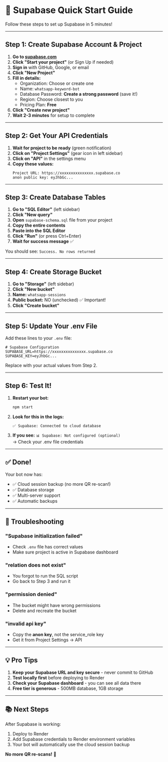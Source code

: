 # 🚀 Supabase Quick Start Guide

Follow these steps to set up Supabase in 5 minutes!

---

## Step 1: Create Supabase Account & Project

1. **Go to [supabase.com](https://supabase.com)**
2. **Click "Start your project"** (or Sign Up if needed)
3. **Sign in** with GitHub, Google, or email
4. **Click "New Project"**
5. **Fill in details:**
   - Organization: Choose or create one
   - Name: `whatsapp-keyword-bot`
   - Database Password: **Create a strong password** (save it!)
   - Region: Choose closest to you
   - Pricing Plan: **Free**
6. **Click "Create new project"**
7. **Wait 2-3 minutes** for setup to complete

---

## Step 2: Get Your API Credentials

1. **Wait for project to be ready** (green notification)
2. **Click on "Project Settings"** (gear icon in left sidebar)
3. **Click on "API"** in the settings menu
4. **Copy these values:**
   ```
   Project URL: https://xxxxxxxxxxxxxxx.supabase.co
   anon public key: eyJhbGc...
   ```

---

## Step 3: Create Database Tables

1. **Go to "SQL Editor"** (left sidebar)
2. **Click "New query"**
3. **Open** `supabase-schema.sql` file from your project
4. **Copy the entire contents**
5. **Paste into the SQL Editor**
6. **Click "Run"** (or press Ctrl+Enter)
7. **Wait for success message** ✅

You should see: `Success. No rows returned`

---

## Step 4: Create Storage Bucket

1. **Go to "Storage"** (left sidebar)
2. **Click "New bucket"**
3. **Name:** `whatsapp-sessions`
4. **Public bucket:** NO (unchecked) ✅ Important!
5. **Click "Create bucket"**

---

## Step 5: Update Your .env File

Add these lines to your `.env` file:

```env
# Supabase Configuration
SUPABASE_URL=https://xxxxxxxxxxxxxxx.supabase.co
SUPABASE_KEY=eyJhbGc...
```

Replace with your actual values from Step 2.

---

## Step 6: Test It!

1. **Restart your bot:**
   ```bash
   npm start
   ```

2. **Look for this in the logs:**
   ```
   ✅ Supabase: Connected to cloud database
   ```

3. **If you see:** `📊 Supabase: Not configured (optional)`  
   → Check your .env file credentials

---

## ✅ Done!

Your bot now has:
- ✅ Cloud session backup (no more QR re-scan!)
- ✅ Database storage
- ✅ Multi-server support
- ✅ Automatic backups

---

## 🐛 Troubleshooting

### "Supabase initialization failed"
- Check `.env` file has correct values
- Make sure project is active in Supabase dashboard

### "relation does not exist"
- You forgot to run the SQL script
- Go back to Step 3 and run it

### "permission denied"
- The bucket might have wrong permissions
- Delete and recreate the bucket

### "invalid api key"
- Copy the **anon key**, not the service_role key
- Get it from Project Settings → API

---

## 💡 Pro Tips

1. **Keep your Supabase URL and key secure** - never commit to GitHub
2. **Test locally first** before deploying to Render
3. **Check your Supabase dashboard** - you can see all data there
4. **Free tier is generous** - 500MB database, 1GB storage

---

## 📚 Next Steps

After Supabase is working:
1. Deploy to Render
2. Add Supabase credentials to Render environment variables
3. Your bot will automatically use the cloud session backup

**No more QR re-scans!** 🎉

